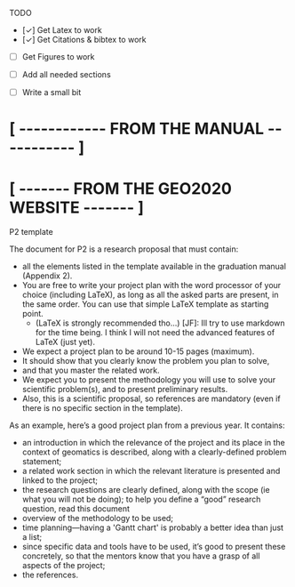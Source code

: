 
TODO
 - [✓] Get Latex to work 
 - [✓] Get Citations & bibtex to work
 - [ ] Get Figures to work
 - [ ] Add all needed sections
 - [ ] Write a small bit 

 
 # [ ------------ FROM THE MANUAL ----------- ] #





 # [ ------- FROM THE GEO2020 WEBSITE ------- ] #

 P2 template

 The document for P2 is a research proposal that must contain:
 - all the elements listed in the template available in the graduation manual (Appendix 2).
 - You are free to write your project plan with the word processor of your choice (including LaTeX), as long as all the asked parts are present, in the same order. You can use that simple LaTeX template as starting point.
   - (LaTeX is strongly recommended tho...) [JF]: Ill try to use markdown for the time being. I think I will not need the advanced features of LaTeX (just yet). 
 - We expect a project plan to be around 10-15 pages (maximum). 
 - It should show that you clearly know the problem you plan to solve, 
 - and that you master the related work. 
 - We expect you to present the methodology you will use to solve your scientific problem(s), and to present preliminary results. 
 - Also, this is a scientific proposal, so references are mandatory (even if there is no specific section in the template).

 As an example, here’s a good project plan from a previous year. It contains:
  - an introduction in which the relevance of the project and its place in the context of geomatics is described, along with a clearly-defined problem statement;
  - a related work section in which the relevant literature is presented and linked to the project;
  - the research questions are clearly defined, along with the scope (ie what you will not be doing); to help you define a “good” research question, read this document
  - overview of the methodology to be used;
  - time planning—having a 'Gantt chart' is probably a better idea than just a list;
  - since specific data and tools have to be used, it’s good to present these concretely, so that the mentors know that you have a grasp of all aspects of the project;
  - the references.


